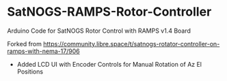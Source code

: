 # SatNOGS-RAMPS-Rotor-Controller
Arduino Code for SatNOGS Rotor Control with RAMPS v1.4 Board

Forked from https://community.libre.space/t/satnogs-rotator-controller-on-ramps-with-nema-17/906

* Added LCD UI with Encoder Controls for Manual Rotation of Az El Positions


